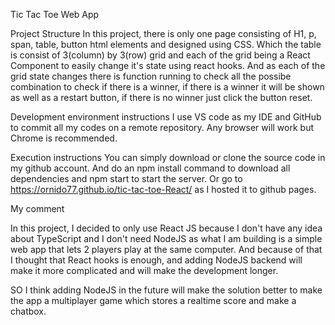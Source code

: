 Tic Tac Toe Web App

Project Structure
In this project, there is only one page consisting of H1, p, span, table, button html elements and designed using CSS.
Which the table is consist of 3(column) by 3(row) grid and each of the grid being a React Component to easily change it's state using react hooks. And as each of the grid state changes there is function running to check all the possibe combination to check if there is a winner, if there is a winner it will be shown as well as a restart button, if there is no winner just click the button reset.

Development environment instructions
I use VS code as my IDE and GitHub to commit all my codes on a remote repository. Any browser will work but Chrome is recommended.

Execution instructions
You can simply download or clone the source code in my github account.
And do an npm install command to download all dependencies and npm start to start the server.
Or go to https://ornido77.github.io/tic-tac-toe-React/ as I hosted it to github pages.

My comment

In this project, I decided to only use React JS because I don't have any idea about TypeScript and I don't need NodeJS as what I am building is a simple web app that lets 2 players play at the same computer. And because of that I thought that React hooks is enough, and adding NodeJS backend will make it more complicated and will make the development longer.

SO I think adding NodeJS in the future will make the solution better to make the app a multiplayer game which stores a realtime score and make a chatbox.
